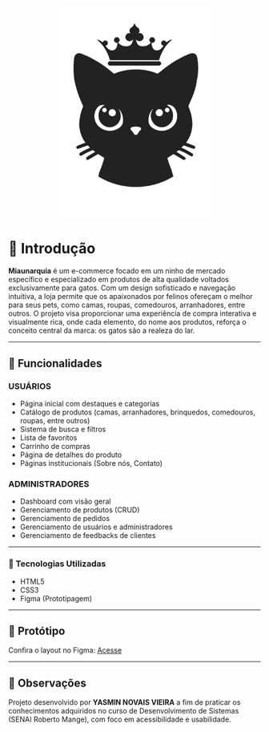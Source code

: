<p align="center">
  <img src="imagens/imagem_logo.png" alt="Logo" width="300">
</p>

# 🐾 Introdução

**Miaunarquia** é um e-commerce focado em um ninho de mercado específico e especializado em produtos de alta qualidade voltados exclusivamente para gatos. Com um design sofisticado e navegação intuítiva, a loja permite que os apaixonados por felinos ofereçam o melhor para seus pets, como camas, roupas, comedouros, arranhadores, entre outros. O projeto visa proporcionar uma experiência de compra interativa e visualmente rica, onde cada elemento, do nome aos produtos, reforça o conceito central da marca: os gatos são a realeza do lar.

---

## 🔧 Funcionalidades

### USUÁRIOS
- Página inicial com destaques e categorias
- Catálogo de produtos (camas, arranhadores, brinquedos, comedouros, roupas, entre outros)
- Sistema de busca e filtros
- Lista de favoritos
- Carrinho de compras
- Página de detalhes do produto
- Páginas institucionais (Sobre nós, Contato)

### ADMINISTRADORES
- Dashboard com visão geral
- Gerenciamento de produtos (CRUD)
- Gerenciamento de pedidos
- Gerenciamento de usuários e administradores
- Gerenciamento de feedbacks de clientes

---

### 👾 Tecnologias Utilizadas

- HTML5
- CSS3
- Figma (Prototipagem)

---

## 📸 Protótipo

Confira o layout no Figma: [Acesse](https://www.figma.com/design/Ibo7Jgcr3XFdxKtuA28vqD/Projeto-Integrador---1%C2%BA-Semestre--DS---SENAI-?node-id=2-4&t=Jpy5wqMKUqAKqg3n-1)

---

## 🎈 Observações

Projeto desenvolvido por **YASMIN NOVAIS VIEIRA** a fim de praticar os conhecimentos adquiridos no curso de Desenvolvimento de Sistemas (SENAI Roberto Mange), com foco em acessibilidade e usabilidade.

